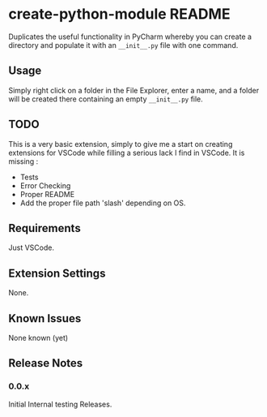 # create-python-module README

Duplicates the useful functionality in PyCharm whereby you can create a directory
and populate it with an `__init__.py` file with one command.

## Usage

Simply right click on a folder in the File Explorer, enter a name, and a folder
will be created there containing an empty `__init__.py` file.

## TODO

This is a very basic extension, simply to give me a start on creating
extensions for VSCode while filling a serious lack I find in VSCode. It is
missing :

- Tests
- Error Checking
- Proper README
- Add the proper file path 'slash' depending on OS.

## Requirements

Just VSCode.

## Extension Settings

None.

## Known Issues

None known (yet)

## Release Notes

### 0.0.x

Initial Internal testing Releases.
